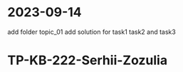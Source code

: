 # 2023-09-14
add folder topic_01
add solution for task1 task2 and task3

# TP-KB-222-Serhii-Zozulia
